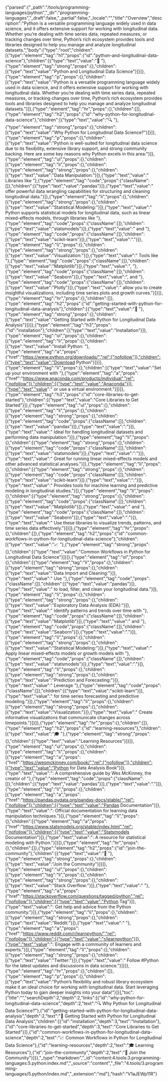 {"parsed":{"_path":"/tools/programming-languages/python","_dir":"programming-languages","_draft":false,"_partial":false,"_locale":"","title":"Overview","description":"Python is a versatile programming language widely used in data science, and it offers extensive support for working with longitudinal data. Whether you’re dealing with time series data, repeated measures, or tracking changes over time, Python’s rich ecosystem provides tools and libraries designed to help you manage and analyze longitudinal datasets.","body":{"type":"root","children":[{"type":"element","tag":"h1","props":{"id":"python-and-longitudinal-data-science"},"children":[{"type":"text","value":"🐍 "},{"type":"element","tag":"strong","props":{},"children":[{"type":"text","value":"Python and Longitudinal Data Science"}]}]},{"type":"element","tag":"p","props":{},"children":[{"type":"text","value":"Python is a versatile programming language widely used in data science, and it offers extensive support for working with longitudinal data. Whether you’re dealing with time series data, repeated measures, or tracking changes over time, Python’s rich ecosystem provides tools and libraries designed to help you manage and analyze longitudinal datasets."}]},{"type":"element","tag":"hr","props":{},"children":[]},{"type":"element","tag":"h2","props":{"id":"why-python-for-longitudinal-data-science"},"children":[{"type":"text","value":"🔍 "},{"type":"element","tag":"strong","props":{},"children":[{"type":"text","value":"Why Python for Longitudinal Data Science?"}]}]},{"type":"element","tag":"p","props":{},"children":[{"type":"text","value":"Python is well-suited for longitudinal data science due to its flexibility, extensive library support, and strong community backing. Here are some key reasons why Python excels in this area:"}]},{"type":"element","tag":"ul","props":{},"children":[{"type":"element","tag":"li","props":{},"children":[{"type":"element","tag":"strong","props":{},"children":[{"type":"text","value":"Data Manipulation:"}]},{"type":"text","value":" Libraries like "},{"type":"element","tag":"code","props":{"className":[]},"children":[{"type":"text","value":"pandas"}]},{"type":"text","value":" offer powerful data wrangling capabilities for structuring and cleaning longitudinal data."}]},{"type":"element","tag":"li","props":{},"children":[{"type":"element","tag":"strong","props":{},"children":[{"type":"text","value":"Statistical Modeling:"}]},{"type":"text","value":" Python supports statistical models for longitudinal data, such as linear mixed-effects models, through libraries like "},{"type":"element","tag":"code","props":{"className":[]},"children":[{"type":"text","value":"statsmodels"}]},{"type":"text","value":" and "},{"type":"element","tag":"code","props":{"className":[]},"children":[{"type":"text","value":"scikit-learn"}]},{"type":"text","value":"."}]},{"type":"element","tag":"li","props":{},"children":[{"type":"element","tag":"strong","props":{},"children":[{"type":"text","value":"Visualization:"}]},{"type":"text","value":" Tools like "},{"type":"element","tag":"code","props":{"className":[]},"children":[{"type":"text","value":"Matplotlib"}]},{"type":"text","value":", "},{"type":"element","tag":"code","props":{"className":[]},"children":[{"type":"text","value":"Seaborn"}]},{"type":"text","value":", and "},{"type":"element","tag":"code","props":{"className":[]},"children":[{"type":"text","value":"Plotly"}]},{"type":"text","value":" allow you to create insightful visualizations, including time series plots and growth curves."}]}]},{"type":"element","tag":"hr","props":{},"children":[]},{"type":"element","tag":"h2","props":{"id":"getting-started-with-python-for-longitudinal-data-analysis"},"children":[{"type":"text","value":"🚀 "},{"type":"element","tag":"strong","props":{},"children":[{"type":"text","value":"Getting Started with Python for Longitudinal Data Analysis"}]}]},{"type":"element","tag":"h3","props":{"id":"installation"},"children":[{"type":"text","value":"Installation"}]},{"type":"element","tag":"ol","props":{},"children":[{"type":"element","tag":"li","props":{},"children":[{"type":"text","value":"Install Python: "},{"type":"element","tag":"a","props":{"href":"https://www.python.org/downloads/","rel":["nofollow"]},"children":[{"type":"text","value":"Download Python"}]}]},{"type":"element","tag":"li","props":{},"children":[{"type":"text","value":"Set up your environment with "},{"type":"element","tag":"a","props":{"href":"https://www.anaconda.com/products/individual","rel":["nofollow"]},"children":[{"type":"text","value":"Anaconda"}]},{"type":"text","value":" or use a virtual environment."}]}]},{"type":"element","tag":"h3","props":{"id":"core-libraries-to-get-started"},"children":[{"type":"text","value":"Core Libraries to Get Started"}]},{"type":"element","tag":"ul","props":{},"children":[{"type":"element","tag":"li","props":{},"children":[{"type":"element","tag":"strong","props":{},"children":[{"type":"element","tag":"code","props":{"className":[]},"children":[{"type":"text","value":"pandas"}]},{"type":"text","value":":"}]},{"type":"text","value":" Ideal for handling longitudinal datasets and performing data manipulation."}]},{"type":"element","tag":"li","props":{},"children":[{"type":"element","tag":"strong","props":{},"children":[{"type":"element","tag":"code","props":{"className":[]},"children":[{"type":"text","value":"statsmodels"}]},{"type":"text","value":":"}]},{"type":"text","value":" Great for running linear mixed-effects models and other advanced statistical analyses."}]},{"type":"element","tag":"li","props":{},"children":[{"type":"element","tag":"strong","props":{},"children":[{"type":"element","tag":"code","props":{"className":[]},"children":[{"type":"text","value":"scikit-learn"}]},{"type":"text","value":":"}]},{"type":"text","value":" Provides tools for machine learning and predictive modeling in longitudinal studies."}]},{"type":"element","tag":"li","props":{},"children":[{"type":"element","tag":"strong","props":{},"children":[{"type":"element","tag":"code","props":{"className":[]},"children":[{"type":"text","value":"Matplotlib"}]},{"type":"text","value":" and "},{"type":"element","tag":"code","props":{"className":[]},"children":[{"type":"text","value":"Seaborn"}]},{"type":"text","value":":"}]},{"type":"text","value":" Use these libraries to visualize trends, patterns, and time series data effectively."}]}]},{"type":"element","tag":"hr","props":{},"children":[]},{"type":"element","tag":"h2","props":{"id":"common-workflows-in-python-for-longitudinal-data-science"},"children":[{"type":"text","value":"📈 "},{"type":"element","tag":"strong","props":{},"children":[{"type":"text","value":"Common Workflows in Python for Longitudinal Data Science"}]}]},{"type":"element","tag":"ol","props":{},"children":[{"type":"element","tag":"li","props":{},"children":[{"type":"element","tag":"strong","props":{},"children":[{"type":"text","value":"Data Import and Cleaning:"}]},{"type":"text","value":" Use "},{"type":"element","tag":"code","props":{"className":[]},"children":[{"type":"text","value":"pandas"}]},{"type":"text","value":" to load, filter, and clean your longitudinal data."}]},{"type":"element","tag":"li","props":{},"children":[{"type":"element","tag":"strong","props":{},"children":[{"type":"text","value":"Exploratory Data Analysis (EDA):"}]},{"type":"text","value":" Identify patterns and trends over time with "},{"type":"element","tag":"code","props":{"className":[]},"children":[{"type":"text","value":"Matplotlib"}]},{"type":"text","value":" and "},{"type":"element","tag":"code","props":{"className":[]},"children":[{"type":"text","value":"Seaborn"}]},{"type":"text","value":"."}]},{"type":"element","tag":"li","props":{},"children":[{"type":"element","tag":"strong","props":{},"children":[{"type":"text","value":"Statistical Modeling:"}]},{"type":"text","value":" Apply linear mixed-effects models or growth models with "},{"type":"element","tag":"code","props":{"className":[]},"children":[{"type":"text","value":"statsmodels"}]},{"type":"text","value":"."}]},{"type":"element","tag":"li","props":{},"children":[{"type":"element","tag":"strong","props":{},"children":[{"type":"text","value":"Prediction and Forecasting:"}]},{"type":"text","value":" Leverage "},{"type":"element","tag":"code","props":{"className":[]},"children":[{"type":"text","value":"scikit-learn"}]},{"type":"text","value":" for time series forecasting and predictive modeling."}]},{"type":"element","tag":"li","props":{},"children":[{"type":"element","tag":"strong","props":{},"children":[{"type":"text","value":"Visualization:"}]},{"type":"text","value":" Create informative visualizations that communicate changes across timepoints."}]}]},{"type":"element","tag":"hr","props":{},"children":[]},{"type":"element","tag":"h2","props":{"id":"learning-resources"},"children":[{"type":"text","value":"🎓 "},{"type":"element","tag":"strong","props":{},"children":[{"type":"text","value":"Learning Resources"}]}]},{"type":"element","tag":"ul","props":{},"children":[{"type":"element","tag":"li","props":{},"children":[{"type":"element","tag":"a","props":{"href":"https://wesmckinney.com/book/","rel":["nofollow"]},"children":[{"type":"text","value":"Python for Data Analysis Book"}]},{"type":"text","value":": A comprehensive guide by Wes McKinney, the creator of "},{"type":"element","tag":"code","props":{"className":[]},"children":[{"type":"text","value":"pandas"}]},{"type":"text","value":"."}]},{"type":"element","tag":"li","props":{},"children":[{"type":"element","tag":"a","props":{"href":"https://pandas.pydata.org/pandas-docs/stable/","rel":["nofollow"]},"children":[{"type":"text","value":"Pandas Documentation"}]},{"type":"text","value":": Official documentation for learning data manipulation techniques."}]},{"type":"element","tag":"li","props":{},"children":[{"type":"element","tag":"a","props":{"href":"https://www.statsmodels.org/stable/index.html","rel":["nofollow"]},"children":[{"type":"text","value":"Statsmodels Documentation"}]},{"type":"text","value":": A resource for statistical modeling with Python."}]}]},{"type":"element","tag":"hr","props":{},"children":[]},{"type":"element","tag":"h2","props":{"id":"join-the-community"},"children":[{"type":"text","value":"💬 "},{"type":"element","tag":"strong","props":{},"children":[{"type":"text","value":"Join the Community"}]}]},{"type":"element","tag":"ul","props":{},"children":[{"type":"element","tag":"li","props":{},"children":[{"type":"element","tag":"strong","props":{},"children":[{"type":"text","value":"Stack Overflow:"}]},{"type":"text","value":" "},{"type":"element","tag":"a","props":{"href":"https://stackoverflow.com/questions/tagged/python","rel":["nofollow"]},"children":[{"type":"text","value":"Python Tag"}]},{"type":"text","value":": Get help and advice from the Python community."}]},{"type":"element","tag":"li","props":{},"children":[{"type":"element","tag":"strong","props":{},"children":[{"type":"text","value":"Reddit:"}]},{"type":"text","value":" "},{"type":"element","tag":"a","props":{"href":"https://www.reddit.com/r/learnpython/","rel":["nofollow"]},"children":[{"type":"text","value":"r/learnpython"}]},{"type":"text","value":": Engage with a community of learners and experts."}]},{"type":"element","tag":"li","props":{},"children":[{"type":"element","tag":"strong","props":{},"children":[{"type":"text","value":"Twitter:"}]},{"type":"text","value":" Follow #Python for the latest updates and discussions in data science."}]}]},{"type":"element","tag":"hr","props":{},"children":[]},{"type":"element","tag":"p","props":{},"children":[{"type":"text","value":"Python’s flexibility and robust library ecosystem make it an ideal choice for working with longitudinal data. Start leveraging Python today to gain deeper insights into your data!"}]}],"toc":{"title":"","searchDepth":2,"depth":2,"links":[{"id":"why-python-for-longitudinal-data-science","depth":2,"text":"🔍 Why Python for Longitudinal Data Science?"},{"id":"getting-started-with-python-for-longitudinal-data-analysis","depth":2,"text":"🚀 Getting Started with Python for Longitudinal Data Analysis","children":[{"id":"installation","depth":3,"text":"Installation"},{"id":"core-libraries-to-get-started","depth":3,"text":"Core Libraries to Get Started"}]},{"id":"common-workflows-in-python-for-longitudinal-data-science","depth":2,"text":"📈 Common Workflows in Python for Longitudinal Data Science"},{"id":"learning-resources","depth":2,"text":"🎓 Learning Resources"},{"id":"join-the-community","depth":2,"text":"💬 Join the Community"}]}},"_type":"markdown","_id":"content:4.tools:3.programming-languages:5.python:index.md","_source":"content","_file":"4.tools/3.programming-languages/5.python/index.md","_extension":"md"},"hash":"V1aJEWp11R"}